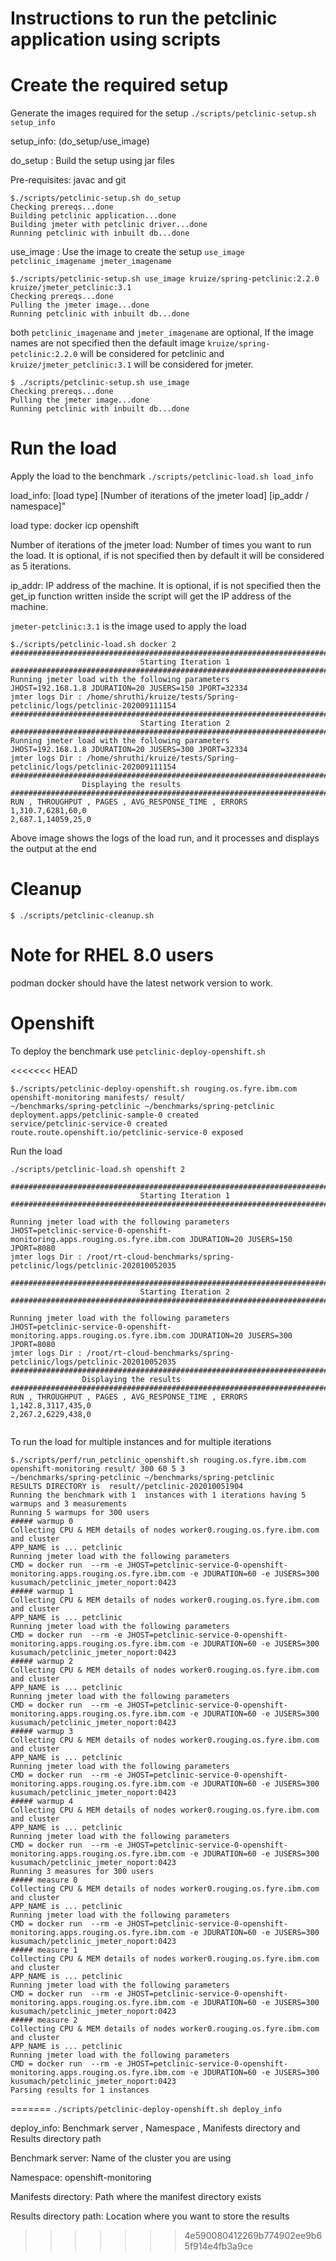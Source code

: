 # Instructions to run the petclinic application using scripts 

# Create the required setup
Generate the images required for the setup 
`./scripts/petclinic-setup.sh setup_info`

setup_info: (do_setup/use_image)

do_setup : Build the setup using jar files

Pre-requisites: javac and git 

```
$./scripts/petclinic-setup.sh do_setup
Checking prereqs...done
Building petclinic application...done
Building jmeter with petclinic driver...done
Running petclinic with inbuilt db...done
```
use_image : Use the image to create the setup
`use_image petclinic_imagename jmeter_imagename`


```
$./scripts/petclinic-setup.sh use_image kruize/spring-petclinic:2.2.0 kruize/jmeter_petclinic:3.1
Checking prereqs...done
Pulling the jmeter image...done
Running petclinic with inbuilt db...done

```

both `petclinic_imagename` and `jmeter_imagename` are optional, If the image names are not specified then the default image `kruize/spring-petclinic:2.2.0` will be considered for petclinic and `kruize/jmeter_petclinic:3.1` will be considered for jmeter.

```
$ ./scripts/petclinic-setup.sh use_image 
Checking prereqs...done
Pulling the jmeter image...done
Running petclinic with inbuilt db...done
```

# Run the load
Apply the load to the benchmark
`./scripts/petclinic-load.sh load_info`

load_info: [load type] [Number of iterations of the jmeter load] [ip_addr / namespace]"

load type: docker icp openshift

Number of iterations of the jmeter load: Number of times you want to run the load. It is optional, if is not specified then by default it will be considered as 5 iterations.

ip_addr: IP address of the machine. It is optional, if is not specified then the get_ip function written inside the script will get the IP address of the machine.

`jmeter-petclinic:3.1` is the image used to apply the load


```
$./scripts/petclinic-load.sh docker 2 
#########################################################################################
                             Starting Iteration 1                                  
#########################################################################################
Running jmeter load with the following parameters
JHOST=192.168.1.8 JDURATION=20 JUSERS=150 JPORT=32334 
jmter logs Dir : /home/shruthi/kruize/tests/Spring-petclinic/logs/petclinic-202009111154
#########################################################################################
                             Starting Iteration 2                                  
#########################################################################################
Running jmeter load with the following parameters
JHOST=192.168.1.8 JDURATION=20 JUSERS=300 JPORT=32334 
jmter logs Dir : /home/shruthi/kruize/tests/Spring-petclinic/logs/petclinic-202009111154
#########################################################################################
				Displaying the results				       
#########################################################################################
RUN , THROUGHPUT , PAGES , AVG_RESPONSE_TIME , ERRORS
1,310.7,6281,60,0
2,687.1,14059,25,0
```
Above image shows the logs of the load run, and it processes and displays the output at the end

# Cleanup
`$ ./scripts/petclinic-cleanup.sh`


# Note for RHEL 8.0 users
podman docker should have the latest network version to work.

# Openshift
To deploy the benchmark use `petclinic-deploy-openshift.sh`

<<<<<<< HEAD
```
$./scripts/petclinic-deploy-openshift.sh rouging.os.fyre.ibm.com openshift-monitoring manifests/ result/
~/benchmarks/spring-petclinic ~/benchmarks/spring-petclinic
deployment.apps/petclinic-sample-0 created
service/petclinic-service-0 created
route.route.openshift.io/petclinic-service-0 exposed

```

Run the load

```
./scripts/petclinic-load.sh openshift 2

#########################################################################################
                             Starting Iteration 1                                  
#########################################################################################

Running jmeter load with the following parameters
JHOST=petclinic-service-0-openshift-monitoring.apps.rouging.os.fyre.ibm.com JDURATION=20 JUSERS=150 JPORT=8080 
jmter logs Dir : /root/rt-cloud-benchmarks/spring-petclinic/logs/petclinic-202010052035

#########################################################################################
                             Starting Iteration 2                                  
#########################################################################################

Running jmeter load with the following parameters
JHOST=petclinic-service-0-openshift-monitoring.apps.rouging.os.fyre.ibm.com JDURATION=20 JUSERS=300 JPORT=8080 
jmter logs Dir : /root/rt-cloud-benchmarks/spring-petclinic/logs/petclinic-202010052035
#########################################################################################
				Displaying the results				       
#########################################################################################
RUN , THROUGHPUT , PAGES , AVG_RESPONSE_TIME , ERRORS
1,142.8,3117,435,0
2,267.2,6229,438,0


```

To run the load for multiple instances and for multiple iterations

```
$./scripts/perf/run_petclinic_openshift.sh rouging.os.fyre.ibm.com openshift-monitoring result/ 300 60 5 3
~/benchmarks/spring-petclinic ~/benchmarks/spring-petclinic
RESULTS DIRECTORY is  result//petclinic-202010051904
Running the benchmark with 1  instances with 1 iterations having 5 warmups and 3 measurements
Running 5 warmups for 300 users
##### warmup 0
Collecting CPU & MEM details of nodes worker0.rouging.os.fyre.ibm.com  and cluster
APP_NAME is ... petclinic
Running jmeter load with the following parameters
CMD = docker run  --rm -e JHOST=petclinic-service-0-openshift-monitoring.apps.rouging.os.fyre.ibm.com -e JDURATION=60 -e JUSERS=300 kusumach/petclinic_jmeter_noport:0423
##### warmup 1
Collecting CPU & MEM details of nodes worker0.rouging.os.fyre.ibm.com  and cluster
APP_NAME is ... petclinic
Running jmeter load with the following parameters
CMD = docker run  --rm -e JHOST=petclinic-service-0-openshift-monitoring.apps.rouging.os.fyre.ibm.com -e JDURATION=60 -e JUSERS=300 kusumach/petclinic_jmeter_noport:0423
##### warmup 2
Collecting CPU & MEM details of nodes worker0.rouging.os.fyre.ibm.com  and cluster
APP_NAME is ... petclinic
Running jmeter load with the following parameters
CMD = docker run  --rm -e JHOST=petclinic-service-0-openshift-monitoring.apps.rouging.os.fyre.ibm.com -e JDURATION=60 -e JUSERS=300 kusumach/petclinic_jmeter_noport:0423
##### warmup 3
Collecting CPU & MEM details of nodes worker0.rouging.os.fyre.ibm.com  and cluster
APP_NAME is ... petclinic
Running jmeter load with the following parameters
CMD = docker run  --rm -e JHOST=petclinic-service-0-openshift-monitoring.apps.rouging.os.fyre.ibm.com -e JDURATION=60 -e JUSERS=300 kusumach/petclinic_jmeter_noport:0423
##### warmup 4
Collecting CPU & MEM details of nodes worker0.rouging.os.fyre.ibm.com  and cluster
APP_NAME is ... petclinic
Running jmeter load with the following parameters
CMD = docker run  --rm -e JHOST=petclinic-service-0-openshift-monitoring.apps.rouging.os.fyre.ibm.com -e JDURATION=60 -e JUSERS=300 kusumach/petclinic_jmeter_noport:0423
Running 3 measures for 300 users
##### measure 0
Collecting CPU & MEM details of nodes worker0.rouging.os.fyre.ibm.com  and cluster
APP_NAME is ... petclinic
Running jmeter load with the following parameters
CMD = docker run  --rm -e JHOST=petclinic-service-0-openshift-monitoring.apps.rouging.os.fyre.ibm.com -e JDURATION=60 -e JUSERS=300 kusumach/petclinic_jmeter_noport:0423
##### measure 1
Collecting CPU & MEM details of nodes worker0.rouging.os.fyre.ibm.com  and cluster
APP_NAME is ... petclinic
Running jmeter load with the following parameters
CMD = docker run  --rm -e JHOST=petclinic-service-0-openshift-monitoring.apps.rouging.os.fyre.ibm.com -e JDURATION=60 -e JUSERS=300 kusumach/petclinic_jmeter_noport:0423
##### measure 2
Collecting CPU & MEM details of nodes worker0.rouging.os.fyre.ibm.com  and cluster
APP_NAME is ... petclinic
Running jmeter load with the following parameters
CMD = docker run  --rm -e JHOST=petclinic-service-0-openshift-monitoring.apps.rouging.os.fyre.ibm.com -e JDURATION=60 -e JUSERS=300 kusumach/petclinic_jmeter_noport:0423
Parsing results for 1 instances

```

=======
`./scripts/petclinic-deploy-openshift.sh deploy_info`

deploy_info: Benchmark server , Namespace , Manifests directory and Results directory path

Benchmark server: Name of the cluster you are using

Namespace: openshift-monitoring

Manifests directory: Path where the manifest directory exists

Results directory path: Location where you want to store the results



>>>>>>> 4e590080412269b774902ee9b65f914e4fb3a9ce
